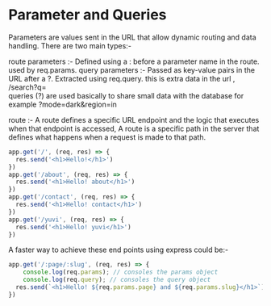 # Parameter and Queries

Parameters are values sent in the URL that allow dynamic routing and data handling.
There are two main types:-


route parameters :- Defined using a : before a parameter name in the route.
                    used by req.params. 
query parameters :- Passed as key-value pairs in the URL after a ?.
                    Extracted using req.query.
                    this is extra data in the url , /search?q=  
                    queries (?) are used basically to share small data with the database for example ?mode=dark&region=in


route :- A route defines a specific URL endpoint and the logic that executes when that endpoint is accessed, A route is a specific path in the server that defines what happens when a request is made to that path.


```js
app.get('/', (req, res) => {
  res.send('<h1>Hello!</h1>')
})
app.get('/about', (req, res) => {
  res.send('<h1>Hello! about</h1>')
})
app.get('/contact', (req, res) => {
  res.send('<h1>Hello! contact</h1>')
})
app.get('/yuvi', (req, res) => {
  res.send('<h1>Hello! yuvi</h1>')
})
```

A faster way to achieve these end points using express could be:-

```js
app.get('/:page/:slug', (req, res) => {
    console.log(req.params); // consoles the params object
    console.log(req.query); // consoles the query object
  res.send(`<h1>Hello! ${req.params.page} and ${req.params.slug}</h1>`)
})
```
